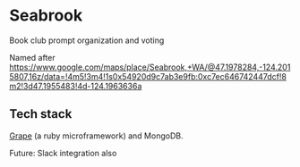 # Seabrook

Book club prompt organization and voting

Named after
https://www.google.com/maps/place/Seabrook,+WA/@47.1978284,-124.2015807,16z/data=!4m5!3m4!1s0x54920d9c7ab3e9fb:0xc7ec646742447dcf!8m2!3d47.1955483!4d-124.1963636a

## Tech stack
[Grape](https://github.com/ruby-grape/grape) (a ruby microframework) and MongoDB.

Future: Slack integration also
